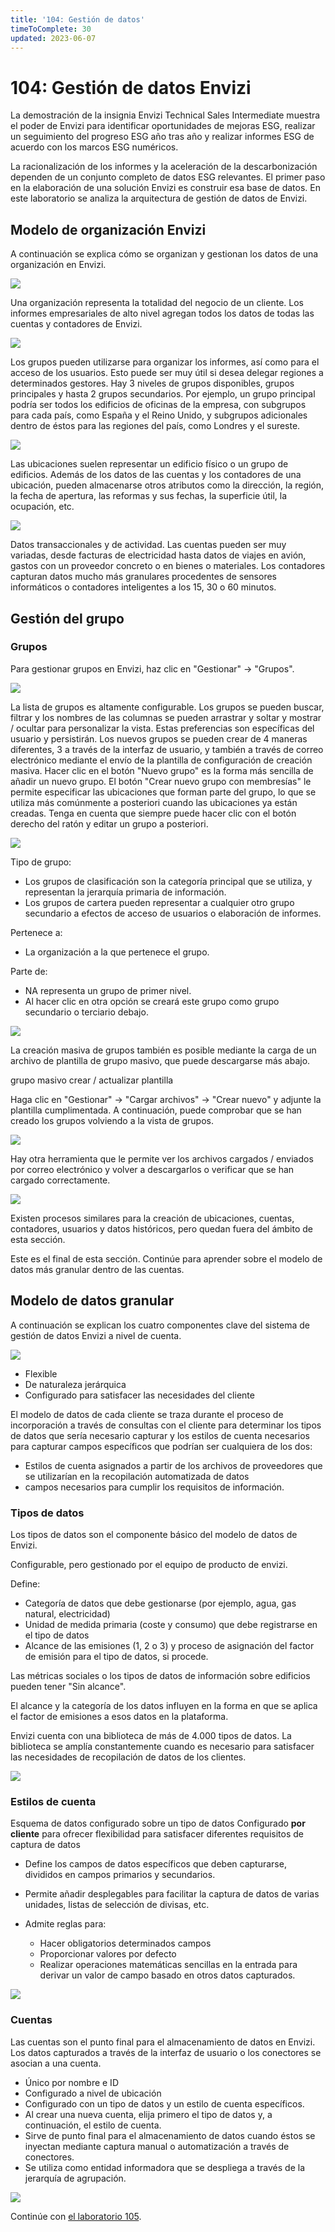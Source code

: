 ```yaml
---
title: '104: Gestión de datos'
timeToComplete: 30
updated: 2023-06-07
---
```


# 104: Gestión de datos Envizi

La demostración de la insignia Envizi Technical Sales Intermediate muestra el poder de Envizi para identificar oportunidades de mejoras ESG, realizar un seguimiento del progreso ESG año tras año y realizar informes ESG de acuerdo con los marcos ESG numéricos.

La racionalización de los informes y la aceleración de la descarbonización dependen de un conjunto completo de datos ESG relevantes. El primer paso en la elaboración de una solución Envizi es construir esa base de datos. En este laboratorio se analiza la arquitectura de gestión de datos de Envizi.

## Modelo de organización Envizi

A continuación se explica cómo se organizan y gestionan los datos de una organización en Envizi.

![](./images/104/organization.png)

Una organización representa la totalidad del negocio de un cliente. Los informes empresariales de alto nivel agregan todos los datos de todas las cuentas y contadores de Envizi.

![](./images/104/group.png)

Los grupos pueden utilizarse para organizar los informes, así como para el acceso de los usuarios. Esto puede ser muy útil si desea delegar regiones a determinados gestores. Hay 3 niveles de grupos disponibles, grupos principales y hasta 2 grupos secundarios. Por ejemplo, un grupo principal podría ser todos los edificios de oficinas de la empresa, con subgrupos para cada país, como España y el Reino Unido, y subgrupos adicionales dentro de éstos para las regiones del país, como Londres y el sureste.

![](./images/104/location.png)

Las ubicaciones suelen representar un edificio físico o un grupo de edificios. Además de los datos de las cuentas y los contadores de una ubicación, pueden almacenarse otros atributos como la dirección, la región, la fecha de apertura, las reformas y sus fechas, la superficie útil, la ocupación, etc.

![](./images/104/meter+account.png)

Datos transaccionales y de actividad. Las cuentas pueden ser muy variadas, desde facturas de electricidad hasta datos de viajes en avión, gastos con un proveedor concreto o en bienes o materiales. Los contadores capturan datos mucho más granulares procedentes de sensores informáticos o contadores inteligentes a los 15, 30 o 60 minutos.

## Gestión del grupo

### Grupos

Para gestionar grupos en Envizi, haz clic en "Gestionar" -> "Grupos".

![](./images/104/manage-groups.png)

La lista de grupos es altamente configurable. Los grupos se pueden buscar, filtrar y los nombres de las columnas se pueden arrastrar y soltar y mostrar / ocultar para personalizar la vista. Estas preferencias son específicas del usuario y persistirán. Los nuevos grupos se pueden crear de 4 maneras diferentes, 3 a través de la interfaz de usuario, y también a través de correo electrónico mediante el envío de la plantilla de configuración de creación masiva. Hacer clic en el botón "Nuevo grupo" es la forma más sencilla de añadir un nuevo grupo. El botón "Crear nuevo grupo con membresías" le permite especificar las ubicaciones que forman parte del grupo, lo que se utiliza más comúnmente a posteriori cuando las ubicaciones ya están creadas. Tenga en cuenta que siempre puede hacer clic con el botón derecho del ratón y editar un grupo a posteriori.

![](./images/104/group-view.png)

Tipo de grupo:

*   Los grupos de clasificación son la categoría principal que se utiliza, y representan la jerarquía primaria de información.
*   Los grupos de cartera pueden representar a cualquier otro grupo secundario a efectos de acceso de usuarios o elaboración de informes.

Pertenece a:

*   La organización a la que pertenece el grupo.

Parte de:

*   NA representa un grupo de primer nivel.
*   Al hacer clic en otra opción se creará este grupo como grupo secundario o terciario debajo.

![](./images/104/new-group.png)

La creación masiva de grupos también es posible mediante la carga de un archivo de plantilla de grupo masivo, que puede descargarse más abajo.

grupo masivo crear / actualizar plantilla

Haga clic en "Gestionar" -> "Cargar archivos" -> "Crear nuevo" y adjunte la plantilla cumplimentada. A continuación, puede comprobar que se han creado los grupos volviendo a la vista de grupos.

![](./images/104/template-upload.png)

Hay otra herramienta que le permite ver los archivos cargados / enviados por correo electrónico y volver a descargarlos o verificar que se han cargado correctamente.

![](./images/104/extract-groups.png)

Existen procesos similares para la creación de ubicaciones, cuentas, contadores, usuarios y datos históricos, pero quedan fuera del ámbito de esta sección.

Este es el final de esta sección. Continúe para aprender sobre el modelo de datos más granular dentro de las cuentas.

## Modelo de datos granular

A continuación se explican los cuatro componentes clave del sistema de gestión de datos Envizi a nivel de cuenta.

![](./images/104/data-model-summary.png)

*   Flexible
*   De naturaleza jerárquica
*   Configurado para satisfacer las necesidades del cliente

El modelo de datos de cada cliente se traza durante el proceso de incorporación a través de consultas con el cliente para determinar los tipos de datos que sería necesario capturar y los estilos de cuenta necesarios para capturar campos específicos que podrían ser cualquiera de los dos:

*   Estilos de cuenta asignados a partir de los archivos de proveedores que se utilizarían en la recopilación automatizada de datos
*   campos necesarios para cumplir los requisitos de información.

### Tipos de datos

Los tipos de datos son el componente básico del modelo de datos de Envizi.

Configurable, pero gestionado por el equipo de producto de envizi.

Define:

*   Categoría de datos que debe gestionarse (por ejemplo, agua, gas natural, electricidad)
*   Unidad de medida primaria (coste y consumo) que debe registrarse en el tipo de datos
*   Alcance de las emisiones (1, 2 o 3) y proceso de asignación del factor de emisión para el tipo de datos, si procede.

Las métricas sociales o los tipos de datos de información sobre edificios pueden tener "Sin alcance".

El alcance y la categoría de los datos influyen en la forma en que se aplica el factor de emisiones a esos datos en la plataforma.

Envizi cuenta con una biblioteca de más de 4.000 tipos de datos. La biblioteca se amplía constantemente cuando es necesario para satisfacer las necesidades de recopilación de datos de los clientes.

![](./images/104/data-types-example.png)

### Estilos de cuenta

Esquema de datos configurado sobre un tipo de datos Configurado **por cliente** para ofrecer flexibilidad para satisfacer diferentes requisitos de captura de datos

*   Define los campos de datos específicos que deben capturarse, divididos en campos primarios y secundarios.

*   Permite añadir desplegables para facilitar la captura de datos de varias unidades, listas de selección de divisas, etc.

*   Admite reglas para:

    *   Hacer obligatorios determinados campos
    *   Proporcionar valores por defecto
    *   Realizar operaciones matemáticas sencillas en la entrada para derivar un valor de campo basado en otros datos capturados.

![](./images/104/account-styles.png)

### Cuentas

Las cuentas son el punto final para el almacenamiento de datos en Envizi. Los datos capturados a través de la interfaz de usuario o los conectores se asocian a una cuenta.

*   Único por nombre e ID
*   Configurado a nivel de ubicación
*   Configurado con un tipo de datos y un estilo de cuenta específicos.
*   Al crear una nueva cuenta, elija primero el tipo de datos y, a continuación, el estilo de cuenta.
*   Sirve de punto final para el almacenamiento de datos cuando éstos se inyectan mediante captura manual o automatización a través de conectores.
*   Se utiliza como entidad informadora que se despliega a través de la jerarquía de agrupación.

![](./images/104/account-example.png)

Continúe con [el laboratorio 105](/envizi/105).
